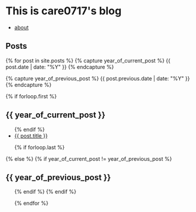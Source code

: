 

# This is care0717's blog
- [about](about)

## Posts
{% for post in site.posts %}
{% capture year_of_current_post %}
{{ post.date | date: "%Y" }}
{% endcapture %}

{% capture year_of_previous_post %}
{{ post.previous.date | date: "%Y" }}
{% endcapture %}

{% if forloop.first %}
<h2>{{ year_of_current_post }}</h2>
<ul>
{% endif %}
<li><a href="{{ post.url }}">{{ post.title }}</a></li>

{% if forloop.last %}
</ul>
{% else %}
{% if year_of_current_post != year_of_previous_post %}
</ul>

<h2>{{ year_of_previous_post }}</h2>
<ul>
{% endif %}
{% endif %}
        
{% endfor %}
